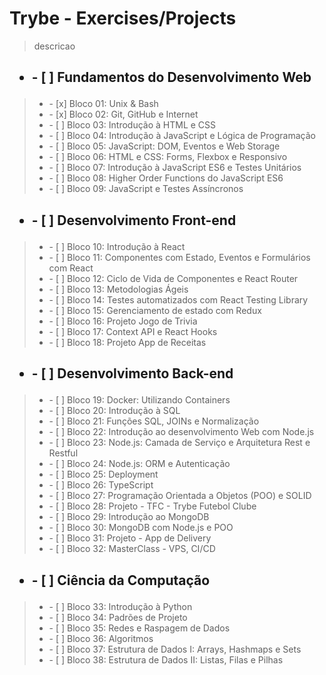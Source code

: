 # Trybe - Exercises/Projects

>descricao

## <ul><li>- [ ] Fundamentos do Desenvolvimento Web</li></ul>

><ul><li>- [x] Bloco 01: Unix & Bash</li>
><li>-     [x] Bloco 02: Git, GitHub e Internet</li>
><li>-     [ ] Bloco 03: Introdução à HTML e CSS</li>
><li>-     [ ] Bloco 04: Introdução à JavaScript e Lógica de Programação</li>
><li>-     [ ] Bloco 05: JavaScript: DOM, Eventos e Web Storage</li>
><li>-     [ ] Bloco 06: HTML e CSS: Forms, Flexbox e Responsivo</li>
><li>-     [ ] Bloco 07: Introdução à JavaScript ES6 e Testes Unitários</li>
><li>-     [ ] Bloco 08: Higher Order Functions do JavaScript ES6</li>
><li>-     [ ] Bloco 09: JavaScript e Testes Assíncronos</li></ul>

## <ul><li>- [ ] Desenvolvimento Front-end</li></ul>

><ul><li>- [ ] Bloco 10: Introdução à React</li>
><li>-     [ ] Bloco 11: Componentes com Estado, Eventos e Formulários </li>com React
><li>-     [ ] Bloco 12: Ciclo de Vida de Componentes e React Router</li>
><li>-     [ ] Bloco 13: Metodologias Ágeis</li>
><li>-     [ ] Bloco 14: Testes automatizados com React Testing Library</li>
><li>-     [ ] Bloco 15: Gerenciamento de estado com Redux</li>
><li>-     [ ] Bloco 16: Projeto Jogo de Trivia</li>
><li>-     [ ] Bloco 17: Context API e React Hooks</li>
><li>-     [ ] Bloco 18: Projeto App de Receitas</li></ul>

## <ul><li>- [ ] Desenvolvimento Back-end</li></ul>

><ul><li>- [ ] Bloco 19: Docker: Utilizando Containers</li>
><li>-     [ ] Bloco 20: Introdução à SQL</li>
><li>-     [ ] Bloco 21: Funções SQL, JOINs e Normalização</li>
><li>-     [ ] Bloco 22: Introdução ao desenvolvimento Web com Node.js</li>
><li>-     [ ] Bloco 23: Node.js: Camada de Serviço e Arquitetura Rest e </li>Restful
><li>-     [ ] Bloco 24: Node.js: ORM e Autenticação</li>
><li>-     [ ] Bloco 25: Deployment</li>
><li>-     [ ] Bloco 26: TypeScript</li>
><li>-     [ ] Bloco 27: Programação Orientada a Objetos (POO) e SOLID</li>
><li>-     [ ] Bloco 28: Projeto - TFC - Trybe Futebol Clube</li>
><li>-     [ ] Bloco 29: Introdução ao MongoDB</li>
><li>-     [ ] Bloco 30: MongoDB com Node.js e POO</li>
><li>-     [ ] Bloco 31: Projeto - App de Delivery</li>
><li>-     [ ] Bloco 32: MasterClass - VPS, CI/CD</li></ul>

## <ul><li>- [ ] Ciência da Computação</li></ul>

><ul><li>- [ ] Bloco 33: Introdução à Python</li>
><li>-     [ ] Bloco 34: Padrões de Projeto</li>
><li>-     [ ] Bloco 35: Redes e Raspagem de Dados</li>
><li>-     [ ] Bloco 36: Algoritmos</li>
><li>-     [ ] Bloco 37: Estrutura de Dados I: Arrays, Hashmaps e Sets</li>
><li>-     [ ] Bloco 38: Estrutura de Dados II: Listas, Filas e Pilhas</li></ul>
